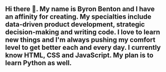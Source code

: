 ## Hi there 👋. My name is Byron Benton and I have an affinity for creating. My specialties include data-driven product development, strategic decision-making and writing code. I love to learn new things and I'm always pushing my comfort level to get better each and every day. I currently know HTML, CSS and JavaScript. My plan is to learn Python as well. 



<!--
**ByronBenton/ByronBenton** is a ✨ _special_ ✨ repository because its `README.md` (this file) appears on your GitHub profile.

Here are some ideas to get you started:

- 🔭 I’m currently working on ...
- 🌱 I’m currently learning ...
- 👯 I’m looking to collaborate on ...
- 🤔 I’m looking for help with ...
- 💬 Ask me about ...
- 📫 How to reach me: ...
- 😄 Pronouns: ...
- ⚡ Fun fact: ...I love to workout and practice amateur videography and photogrpahy.
-->

